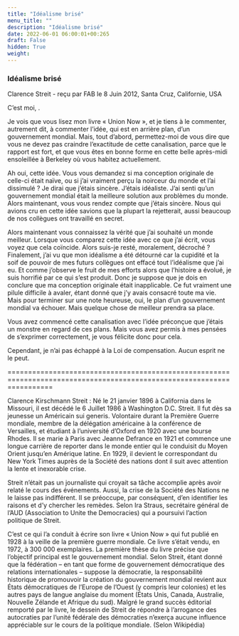 ```yaml
---
title: "Idéalisme brisé"
menu_title: ""
description: "Idéalisme brisé"
date: 2022-06-01 06:00:01+00:265
draft: False
hidden: True
weight:
---
```

### Idéalisme brisé

Clarence Streit - reçu par FAB le 8 Juin 2012, Santa Cruz, Californie, USA

C’est moi, .

Je vois que vous lisez mon livre « Union Now », et je tiens à le commenter, autrement dit, à commenter l’idée, qui est en arrière plan, d’un gouvernement mondial. Mais, tout d’abord, permettez-moi de vous dire que vous ne devez pas craindre l’exactitude de cette canalisation, parce que le rapport est fort, et que  vous êtes en bonne forme en cette belle après-midi ensoleillée à Berkeley où vous habitez actuellement.

Ah oui, cette idée. Vous vous demandez si ma conception originale de celle-ci était naïve, ou si j’ai vraiment perçu la noirceur du monde et l’ai dissimulé ? Je dirai que j’étais sincère. J’étais idéaliste. J’ai senti qu’un gouvernement mondial était la meilleure solution aux problèmes du monde. Alors maintenant, vous vous rendez compte que j’étais sincère. Nous qui avions cru en cette idée savions que la plupart la rejetterait, aussi beaucoup de nos collègues ont travaillé en secret.

Alors maintenant vous connaissez la vérité que j’ai souhaité un monde meilleur. Lorsque vous comparez cette idée avec ce que j’ai écrit, vous voyez que cela coïncide. Alors suis-je resté, moralement, décroché ? Finalement, j’ai vu que mon idéalisme a été détourné car la cupidité et la soif de pouvoir de mes futurs collègues ont effacé tout l’idéalisme que j’ai eu. Et comme j’observe le fruit de mes efforts alors que l’histoire a évolué, je suis horrifié par ce qui s’est produit. Donc je suppose que je dois en conclure que ma conception originale était inapplicable. Ce fut vraiment une pilule difficile à avaler, étant donné que j’y avais consacré toute ma vie. Mais pour terminer sur une note heureuse, oui, le plan d’un gouvernement mondial va échouer. Mais quelque chose de meilleur prendra sa place.

Vous avez commencé cette canalisation avec l’idée préconçue que j’étais un monstre en regard de ces plans. Mais vous avez permis à mes pensées de s’exprimer correctement, je vous félicite donc pour cela.

Cependant, je n’ai pas échappé à la Loi de compensation. Aucun esprit ne le peut.

=======================================================================================================================

Clarence Kirschmann Streit : Né le 21 janvier 1896 à California dans le Missouri, il est décédé le 6 Juillet 1986 à Washington D.C. Streit. Il fut dès sa jeunesse un Américain sui generis. Volontaire durant la Première Guerre mondiale, membre de la délégation américaine à la conférence de Versailles, et étudiant à l’université d’Oxford en 1920 avec une bourse Rhodes. Il se marie à Paris  avec Jeanne Defrance en 1921 et commence une longue carrière de reporter dans le monde entier qui le conduisit du Moyen Orient jusqu’en Amérique latine. En 1929, il devient le correspondant du New York Times auprès de la Société des nations dont il suit avec attention la lente et inexorable crise.

Streit n’était pas un journaliste qui croyait sa tâche accomplie après avoir relaté le cours des événements. Aussi, la crise de la Société des Nations ne le laisse pas indifférent. II se préoccupe, par conséquent, d’en identifier les raisons et d’y chercher les remèdes. Selon Ira Straus, secrétaire général de l’AUD (Association to Unite the Democracies) qui a poursuivi l’action politique de Streit.

C’est  ce qui l’a conduit à écrire son livre « Union Now » qui fut publié en 1928 à la veille de la première guerre mondiale. Ce livre s’était vendu, en 1972, à 300 000 exemplaires. La première thèse du livre précise que l’objectif principal est le gouvernement mondial. Selon Streit, étant donné que la fédération – en tant que forme de gouvernement démocratique des relations internationales – suppose la démocratie, la responsabilité historique de promouvoir la création du gouvernement mondial revient aux États démocratiques de l’Europe de l’Ouest (y compris leur colonies) et les autres pays de langue anglaise du moment (États Unis, Canada, Australie, Nouvelle Zélande et Afrique du sud). Malgré le grand succès éditorial remporté par le livre, le dessein de Streit de répondre à l’arrogance des autocraties par l’unité fédérale des démocraties n’exerça aucune influence appréciable sur le cours de la politique mondiale. (Selon Wikipédia)



